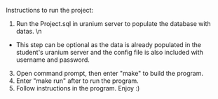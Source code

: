 Instructions to run the project: 
1. Run the Project.sql in uranium server to populate the database with datas. \n
* This step can be optional as the data is already populated in the student's uranium server and the config file is also included with username and password.
3. Open command prompt, then enter "make" to build the program.
4. Enter "make run" after to run the program.  
5. Follow instructions in the program. Enjoy :)
